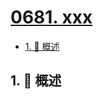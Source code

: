 # [0681. xxx](https://github.com/Tdahuyou/TNotes.leetcode/tree/main/notes/0681.%20xxx)

<!-- region:toc -->

- [1. 📝 概述](#1--概述)

<!-- endregion:toc -->

## 1. 📝 概述
